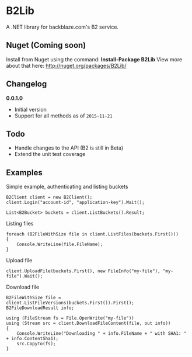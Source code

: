 B2Lib
=======

A .NET library for backblaze.com's B2 service.

Nuget (Coming soon)
-----

Install from Nuget using the command: **Install-Package B2Lib**
View more about that here: http://nuget.org/packages/B2Lib/

Changelog
---------

**0.0.1.0**

 - Initial version
 - Support for all methods as of `2015-11-21`

Todo
-------

 - Handle changes to the API (B2 is still in Beta)
 - Extend the unit test coverage

Examples
--------

Simple example, authenticating and listing buckets

    B2Client client = new B2Client();
    client.Login("account-id", "application-key").Wait();
    
    List<B2Bucket> buckets = client.ListBuckets().Result;

Listing files

    foreach (B2FileWithSize file in client.ListFiles(buckets.First()))
    {
        Console.WriteLine(file.FileName);
    }

Upload file

    client.UploadFile(buckets.First(), new FileInfo("my-file"), "my-file").Wait();

Download file

    B2FileWithSize file = client.ListFileVersions(buckets.First()).First();
    B2FileDownloadResult info;
    
    using (FileStream fs = File.OpenWrite("my-file"))
    using (Stream src = client.DownloadFileContent(file, out info))
    {
        Console.WriteLine("Downloading " + info.FileName + " with SHA1: " + info.ContentSha1);
        src.CopyTo(fs);
    }